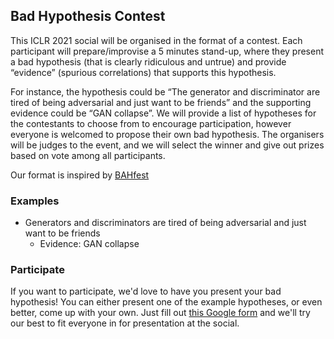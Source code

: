 ## Bad Hypothesis Contest

This ICLR 2021 social will be organised in the format of a contest. Each participant will prepare/improvise a 5 minutes stand-up, where they present a bad hypothesis (that is clearly ridiculous and untrue) and provide “evidence” (spurious correlations) that supports this hypothesis. 

For instance, the hypothesis could be “The generator and discriminator are tired of being adversarial and just want to be friends” and the supporting evidence could be “GAN collapse”. We will provide a list of hypotheses for the contestants to choose from to encourage participation, however everyone is welcomed to propose their own bad hypothesis. The organisers will be judges to the event, and we will select the winner and give out prizes based on vote among all participants.

Our format is inspired by [BAHfest](https://www.youtube.com/channel/UC9v7v79mAlvKCrjrJvj-Fww)

### Examples
* Generators and discriminators are tired of being adversarial and just want to be friends
  * Evidence: GAN collapse 


### Participate
If you want to participate, we'd love to have you present your bad hypothesis! You can either present one of the example hypotheses, or even better, come up with your own.
Just fill out [this Google form](https://docs.google.com/forms/d/14SDaYf-RpLpaDHPIgELCYekV37rX0x-XGpviSucfdbA/viewform?edit_requested=true) and we'll try our best to fit everyone in for presentation at the social.

